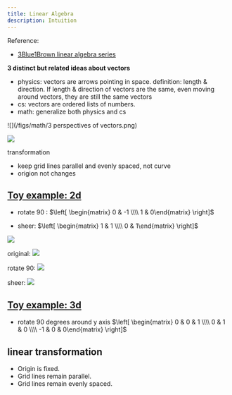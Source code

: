```yaml
---
title: Linear Algebra
description: Intuition
---
```


Reference:

* [3Blue1Brown linear algebra series](https://www.youtube.com/watch?v=kjBOesZCoqc&t=0s&index=1&list=PLZHQObOWTQDPD3MizzM2xVFitgF8hE_ab)


**3 distinct but related ideas about vectors**

* physics: vectors are arrows pointing in space. definition: length & direction. If length & direction of vectors are the same, even moving around vectors, they are still the same vectors
* cs: vectors are ordered lists of numbers.
* math: generalize both physics and cs


![](/figs/math/3 perspectives of vectors.png)

![](figs/math/vectors-physics.png)


transformation

* keep grid lines parallel and evenly spaced, not curve
* origion not changes


## [Toy example: 2d](https://www.youtube.com/watch?v=XkY2DOUCWMU&index=5&list=PLZHQObOWTQDPD3MizzM2xVFitgF8hE_ab)

* rotate 90 : $\left[ \begin{matrix} 0 & -1 \\\\ 1 & 0\end{matrix} \right]$

* sheer: $\left[ \begin{matrix} 1 & 1 \\\\ 0 & 1\end{matrix} \right]$

![](/figs/math/matrix-composition.png)

original: ![](/figs/math/transformation-original.png)

rotate 90: ![](/figs/math/transformation-rotate-90.png)

sheer: ![](/figs/math/transformation-sheer.png)


## [Toy example: 3d](https://www.youtube.com/watch?v=rHLEWRxRGiM&t=127s)

* rotate 90 degrees around y axis
$\left[ \begin{matrix} 0 & 0 & 1 \\\\ 0 & 1 & 0 \\\\ -1 & 0 & 0\end{matrix} \right]$


## linear transformation

* Origin is fixed.
* Grid lines remain parallel.
* Grid lines remain evenly spaced.